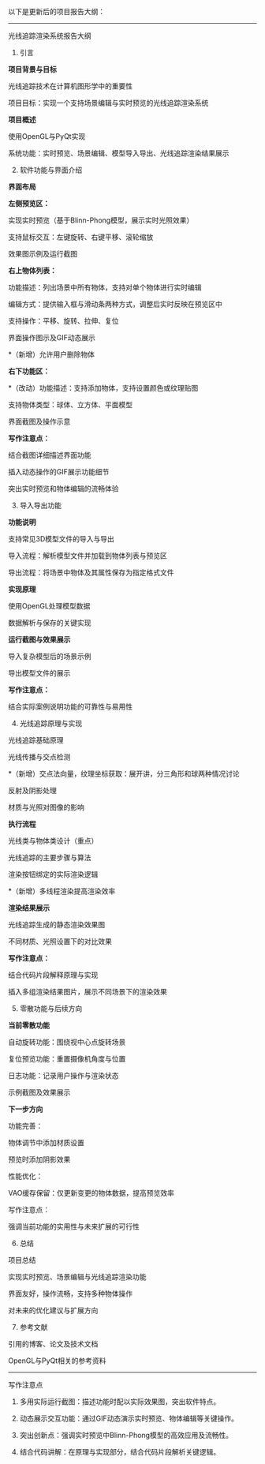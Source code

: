 <!--
 * @Author: Wh_Xcjm
 * @Date: 2025-01-13 05:47:04
 * @LastEditor: Wh_Xcjm
 * @LastEditTime: 2025-01-13 06:03:15
 * @FilePath: \大作业\报告大纲.md
 * @Description: 
 * 
 * Copyright (c) 2025 by WhXcjm, All Rights Reserved. 
 * Github: https://github.com/WhXcjm
-->
以下是更新后的项目报告大纲：


---

光线追踪渲染系统报告大纲

1. 引言

**项目背景与目标**

光线追踪技术在计算机图形学中的重要性

项目目标：实现一个支持场景编辑与实时预览的光线追踪渲染系统


**项目概述**

使用OpenGL与PyQt实现

系统功能：实时预览、场景编辑、模型导入导出、光线追踪渲染结果展示



2. 软件功能与界面介绍

**界面布局**

**左侧预览区：**

实现实时预览（基于Blinn-Phong模型，展示实时光照效果）

支持鼠标交互：左键旋转、右键平移、滚轮缩放

效果图示例及运行截图


**右上物体列表：**

功能描述：列出场景中所有物体，支持对单个物体进行实时编辑

编辑方式：提供输入框与滑动条两种方式，调整后实时反映在预览区中

支持操作：平移、旋转、拉伸、复位

界面操作图示及GIF动态展示

*（新增）允许用户删除物体


**右下功能区：**

*（改动）功能描述：支持添加物体，支持设置颜色或纹理贴图

支持物体类型：球体、立方体、平面模型

界面截图及操作示意



**写作注意点：**

结合截图详细描述界面功能

插入动态操作的GIF展示功能细节

突出实时预览和物体编辑的流畅体验



3. 导入导出功能

**功能说明**

支持常见3D模型文件的导入与导出

导入流程：解析模型文件并加载到物体列表与预览区

导出流程：将场景中物体及其属性保存为指定格式文件


**实现原理**

使用OpenGL处理模型数据

数据解析与保存的关键实现


**运行截图与效果展示**

导入复杂模型后的场景示例

导出模型文件的展示


**写作注意点：**

结合实际案例说明功能的可靠性与易用性



4. 光线追踪原理与实现

光线追踪基础原理

光线传播与交点检测

*（新增）交点法向量，纹理坐标获取：展开讲，分三角形和球两种情况讨论

反射及阴影处理

材质与光照对图像的影响


**执行流程**

光线类与物体类设计（重点）

光线追踪的主要步骤与算法

渲染按钮绑定的实际渲染逻辑

*（新增）多线程渲染提高渲染效率


**渲染结果展示**

光线追踪生成的静态渲染效果图

不同材质、光照设置下的对比效果


**写作注意点：**

结合代码片段解释原理与实现

插入多组渲染结果图片，展示不同场景下的渲染效果



5. 零散功能与后续方向

**当前零散功能**

自动旋转功能：围绕视中心点旋转场景

复位预览功能：重置摄像机角度与位置

日志功能：记录用户操作与渲染状态

示例截图及效果展示


**下一步方向**

功能完善：

物体调节中添加材质设置

预览时添加阴影效果


性能优化：

VAO缓存保留：仅更新变更的物体数据，提高预览效率



写作注意点：

强调当前功能的实用性与未来扩展的可行性



6. 总结

项目总结

实现实时预览、场景编辑与光线追踪渲染功能

界面友好，操作流畅，支持多种物体操作


对未来的优化建议与扩展方向


7. 参考文献

引用的博客、论文及技术文档

OpenGL与PyQt相关的参考资料



---

写作注意点

1. 多用实际运行截图：描述功能时配以实际效果图，突出软件特点。


2. 动态展示交互功能：通过GIF动态演示实时预览、物体编辑等关键操作。


3. 突出创新点：强调实时预览中Blinn-Phong模型的高效应用及流畅性。


4. 结合代码讲解：在原理与实现部分，结合代码片段解析关键逻辑。
